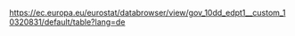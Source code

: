 https://ec.europa.eu/eurostat/databrowser/view/gov_10dd_edpt1__custom_10320831/default/table?lang=de